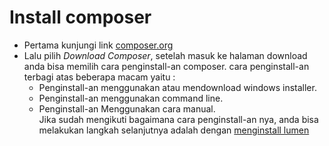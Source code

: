 # Install composer
- Pertama kunjungi link [composer.org](https://getcomposer.org/)
- Lalu pilih *Download Composer*, setelah masuk ke halaman download anda bisa memilih cara penginstall-an composer. cara penginstall-an terbagi atas beberapa macam yaitu :  
    - Penginstall-an menggunakan atau mendownload windows installer.
    - Penginstall-an menggunakan command line.
    - Penginstall-an Menggunakan cara manual.  
Jika sudah mengikuti bagaimana cara penginstall-an nya, anda bisa melakukan langkah selanjutnya adalah dengan [menginstall lumen](./install-lumen.md)